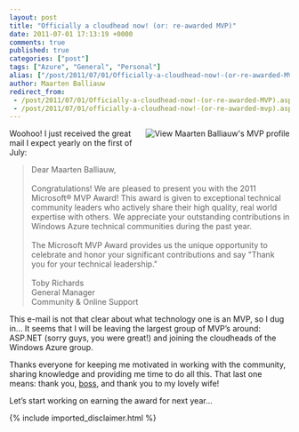 ```yaml
---
layout: post
title: "Officially a cloudhead now! (or: re-awarded MVP)"
date: 2011-07-01 17:13:19 +0000
comments: true
published: true
categories: ["post"]
tags: ["Azure", "General", "Personal"]
alias: ["/post/2011/07/01/Officially-a-cloudhead-now!-(or-re-awarded-MVP).aspx", "/post/2011/07/01/officially-a-cloudhead-now!-(or-re-awarded-mvp).aspx"]
author: Maarten Balliauw
redirect_from:
 - /post/2011/07/01/Officially-a-cloudhead-now!-(or-re-awarded-MVP).aspx.html
 - /post/2011/07/01/officially-a-cloudhead-now!-(or-re-awarded-mvp).aspx.html
---
```

<p><a href="https://mvp.support.microsoft.com/profile/Maarten.Balliauw"><img style="margin: 0px 0px 5px 5px; display: inline; float: right" border="0" alt="View Maarten Balliauw&#39;s MVP profile" align="right" src="/pics/mvp-aspnet-aspnetmvc.gif" /></a>Woohoo! I just received the great mail I expect yearly on the first of July:</p>  
<blockquote>   <p>Dear Maarten Balliauw,     <br />      <br />Congratulations! We are pleased to present you with the 2011 Microsoft® MVP Award! This award is given to exceptional technical community leaders who actively share their high quality, real world expertise with others. We appreciate your outstanding contributions in Windows Azure technical communities during the past year.      <br />      <br />The Microsoft MVP Award provides us the unique opportunity to celebrate and honor your significant contributions and say &quot;Thank you for your technical leadership.&quot;      <br />      <br />Toby Richards      <br />General Manager       <br />Community &amp; Online Support</p> 
</blockquote>
  <p>This e-mail is not that clear about what technology one is an MVP, so I dug in… It seems that I will be leaving the largest group of MVP’s around: ASP.NET (sorry guys, you were great!) and joining the cloudheads of the Windows Azure group.</p>  <p>Thanks everyone for keeping me motivated in working with the community, sharing knowledge and providing me time to do all this. That last one means: thank you, <a href="http://www.realdolmen.com">boss</a>, and thank you to my lovely wife!</p>  <p>Let’s start working on earning the award for next year…</p>
{% include imported_disclaimer.html %}
